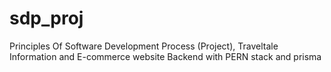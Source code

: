 # sdp_proj
 Principles Of Software Development Process (Project), Traveltale Information and E-commerce website Backend with PERN stack and prisma 
